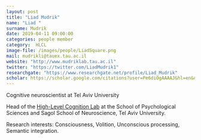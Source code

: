 ```yaml
---
layout: post
title: "Liad Mudrik"
name: "Liad "
surname: Mudrik
date: 2019-04-11 09:00:00
categories: people member
category:  HLCL
image-file: /images/people/LiadSquare.png
mail: mudrikli@tauex.tau.ac.il
website: "http://www.mudriklab.tau.ac.il"
twitter: "https://twitter.com/LiadMudrik1"
researchgate: "https://www.researchgate.net/profile/Liad_Mudrik"
scholar: https://scholar.google.com/citations?user=Pe6diOgAAAAJ&hl=en&oi=ao
---
```


Cognitive neuroscientist at Tel Aviv University

Head of the [High-Level Cognition Lab](http://www.mudriklab.tau.ac.il/) at the School of Psychological Sciences and Sagol School of Neuroscience, Tel Aviv University.

Research interests: Consciousness, Volition, Unconscious processing, Semantic integration.
